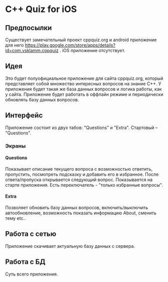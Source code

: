 # C++ Quiz for iOS

## Предпосылки

Существует замечательный проект cppquiz.org и android приложение для него https://play.google.com/store/apps/details?id=com.vsklamm.cppquiz . iOS приложение отсутствует.

## Идея

Это будет полуофициальное приложение для сайта cppquiz.org, который представляет собой множество интересных вопросов на знание C++. У приложения будет такая же база данных вопросов и логика работы, как у сайта. Приложение будет работать в оффлайн режиме и периодически обновлять базу данных вопросов. 

## Интерфейс

Приложение состоит из двух табов: "Questions" и "Extra". Стартовый – "Questions".

### Экраны

#### Questions 

Показывает описание текущего вопроса с возможностью ответить, пропустить, посмотреть подсказку и добавить его в избранное. После ответа/пропуска открывается следующий вопрос. Показывается на старте приложения. Есть переключатель - "только избранные вопросы".

#### Extra

Позволяет обновить базу данных вопросов, включить/выключить автообновление, возможность показать информацию About, сменить тему etc..

## Работа с сетью

Приложение скачивает актуальную базу данных с сервера.

## Работа с БД

Суть всего приложения.
